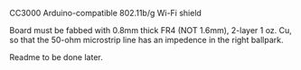 
CC3000 Arduino-compatible 802.11b/g Wi-Fi shield

Board must be fabbed with 0.8mm thick FR4 (NOT 1.6mm), 2-layer 1 oz. Cu, so that the 50-ohm microstrip line has an impedence in the right ballpark.

Readme to be done later.


